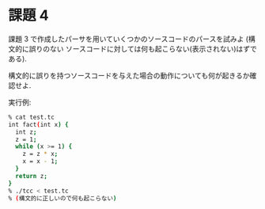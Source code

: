 # 課題 4課題 3 で作成したパーサを用いていくつかのソースコードのパースを試みよ(構文的に誤りのない ソースコードに対しては何も起こらない(表示されない)はずである).構文的に誤りを持つソースコードを与えた場合の動作についても何が起きるか確認せよ.実行例:```sh% cat test.tcint fact(int x) {  int z;  z = 1;  while (x >= 1) {    z = z * x;    x = x - 1;  }  return z;}% ./tcc < test.tc% (構文的に正しいので何も起こらない)```